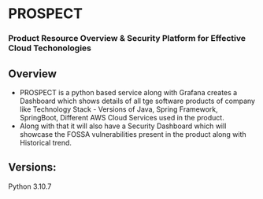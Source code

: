 # PROSPECT 
### Product Resource Overview & Security Platform for Effective Cloud Techonologies


## Overview 
* PROSPECT is a python based service along with Grafana creates a Dashboard which shows details of all tge software products of company like Technology Stack - Versions of Java, Spring Framework, SpringBoot, Different AWS Cloud Services used in the product. 
* Along with that it will also have a Security Dashboard which will showcase the FOSSA vulnerabilities present in the product along with Historical trend.


## Versions:
Python 3.10.7
